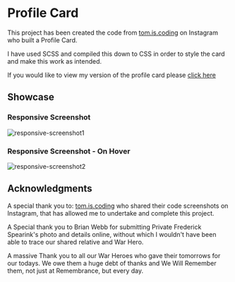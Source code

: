# Profile Card

This project has been created the code from [tom.is.coding](https://www.instagram.com/tom.is.coding?igsh=MWx6enkybTR0aGcweQ==) on Instagram who built a Profile Card. 

I have used SCSS and compiled this down to CSS in order to style the card and make this work as intended.

If you would like to view my version of the profile card please [click here]()  

## Showcase
### Responsive Screenshot
![responsive-screenshot1](images/Responsive-Screenshots/)

### Responsive Screenshot - On Hover
![responsive-screenshot2](images/Responsive-Screenshots/)

## Acknowledgments 
A special thank you to: [tom.is.coding](https://www.instagram.com/tom.is.coding?igsh=MWx6enkybTR0aGcweQ==) who shared their code screenshots on Instagram, that has allowed me to undertake and complete this project.

A Special thank you to Brian Webb for submitting Private Frederick Spearink's photo and details online, without which I wouldn't have been able to trace our shared relative and War Hero.

A massive Thank you to all our War Heroes who gave their tomorrows for our todays. We owe them a huge debt of thanks and We Will Remember them, not just at Remembrance, but every day.